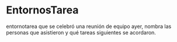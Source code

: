 # EntornosTarea
entornotarea
que se celebró
una reunión de equipo ayer, nombra las personas que asistieron y qué tareas
siguientes se acordaron.
